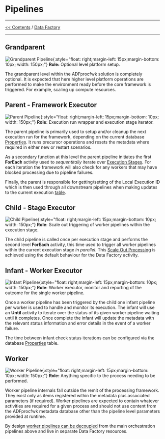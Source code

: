 # Pipelines

___
[<< Contents](/procfwk/contents) / [Data Factory](/procfwk/datafactory)

___

## Grandparent
![Grandparent Pipeline](/procfwk/grandparent.png){:style="float: right;margin-left: 15px;margin-bottom: 10px; width: 150px;"}
__Role:__ Optional level platform setup.

The grandparent level within the ADFprocfwk solution is completely optional. It is expected that here higher level platform operations are performed to make the environment ready before the core framework is triggered. For example, scaling up compute resources.
## Parent - Framework Executor
![Parent Pipeline](/procfwk/parent.png){:style="float: right;margin-left: 15px;margin-bottom: 10px; width: 150px;"}
__Role:__ Execution run wrapper and execution stage iterator.

The parent pipeline is primarily used to setup and/or cleanup the next execution run for the framework, depending on the current database [Properties](/procfwk/properties). It runs precursor operations and resets the metadata where required in either new or restart scenarios. 

As a secondary function at this level the parent pipeline initiates the first __ForEach__ activity used to _sequentitally_ iterate over [Execution Stages](/procfwk/executionstages). For each iteration the framework will also check for any workers that may have blocked processing due to pipeline failures.

Finally, the parent is responsible for getting/setting of the Local Execution ID which is then used through all downstream pipelines when making updates to the current execution [table](/procfwk/tables).

## Child - Stage Executor
![Child Pipeline](/procfwk/child.png){:style="float: right;margin-left: 15px;margin-bottom: 10px; width: 150px;"}
__Role:__ Scale out triggering of worker pipelines within the execution stage.

The child pipeline is called once per execution stage and performs the second level __ForEach__ activity, this time used to trigger all worker pipelines within the current execution stage _in parallel_. This [Scale Out Processing](/procfwk/scaleoutprocessing) is achieved using the default behaviour for the Data Factory activity.
## Infant - Worker Executor
![Infant Pipeline](/procfwk/infant.png){:style="float: right;margin-left: 15px;margin-bottom: 10px; width: 150px;"}
__Role:__ Worker executor, monitor and reporting of the outcome for the single worker pipeline.

Once a worker pipeline has been triggered by the child one infant pipeline per worker is used to handle and monitor its execution. The infant will use an __Until__ activity to iterate over the status of its given worker pipeline waiting until it completes. Once complete the infant will update the metadata with the relevant status information and error details in the event of a worker failure.

The time between infant check status iterations can be configured via the database [Properties](/procfwk/properties) table.
## Worker
![Worker Pipeline](/procfwk/worker.png){:style="float: right;margin-left: 15px;margin-bottom: 10px; width: 150px;"}
__Role:__ Anything specific to the process needing to be performed.

Worker pipeline internals fall outside the remit of the processing framework. They exist only as items registered within the metadata plus associated parameters (if required). Worker pipelines are expected to contain whatever activities are required for a given process and should not use content from the ADFprocfwk metadata database other than the pipeline level parameters provided at runtime.

By design [worker pipelines can be decoupled](/procfwk/workerdecoupling) from the main orchestration pipelines above and live in separate Data Factory resources.
